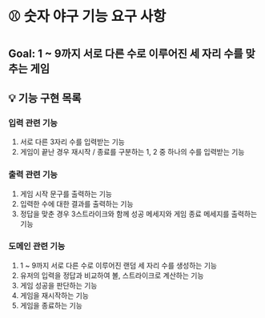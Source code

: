 # ⚾ 숫자 야구 기능 요구 사항

## Goal: 1 ~ 9까지 서로 다른 수로 이루어진 세 자리 수를 맞추는 게임

## 💡 기능 구현 목록

### 입력 관련 기능

1. 서로 다른 3자리 수를 입력받는 기능
2. 게임이 끝난 경우 재시작 / 종료를 구분하는 1, 2 중 하나의 수를 입력받는 기능

### 출력 관련 기능

1. 게임 시작 문구를 출력하는 기능
2. 입력한 수에 대한 결과를 출력하는 기능
3. 정답을 맞춘 경우 3스트라이크와 함께 성공 메세지와 게임 종료 메세지를 출력하는 기능

### 도메인 관련 기능

1. 1 ~ 9까지 서로 다른 수로 이루어진 랜덤 세 자리 수를 생성하는 기능
2. 유저의 입력을 정답과 비교하여 볼, 스트라이크로 계산하는 기능
3. 게임 성공을 판단하는 기능
4. 게임을 재시작하는 기능
5. 게임을 종료하는 기능
